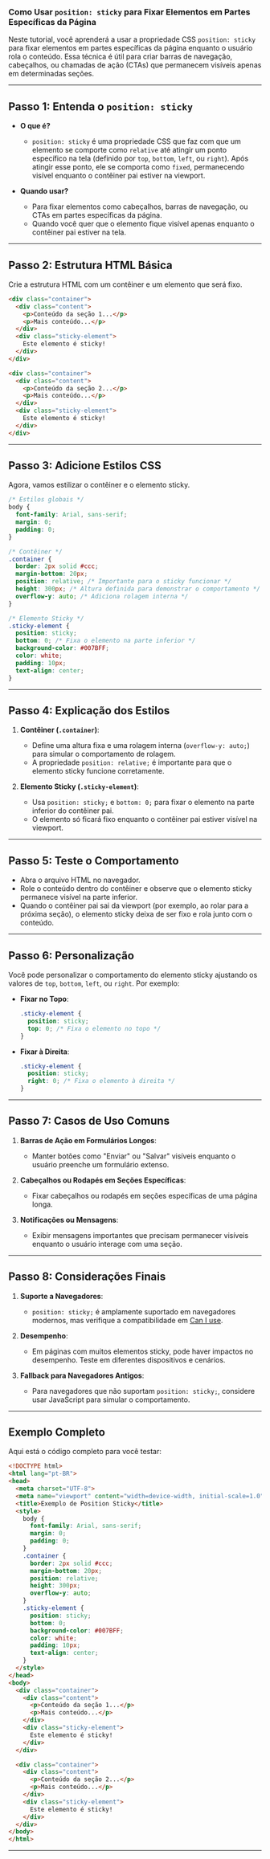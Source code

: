 ### **Como Usar `position: sticky` para Fixar Elementos em Partes Específicas da Página**

Neste tutorial, você aprenderá a usar a propriedade CSS `position: sticky` para fixar elementos em partes específicas da página enquanto o usuário rola o conteúdo. Essa técnica é útil para criar barras de navegação, cabeçalhos, ou chamadas de ação (CTAs) que permanecem visíveis apenas em determinadas seções.

---

## **Passo 1: Entenda o `position: sticky`**
- **O que é?**
  - `position: sticky` é uma propriedade CSS que faz com que um elemento se comporte como `relative` até atingir um ponto específico na tela (definido por `top`, `bottom`, `left`, ou `right`). Após atingir esse ponto, ele se comporta como `fixed`, permanecendo visível enquanto o contêiner pai estiver na viewport.

- **Quando usar?**
  - Para fixar elementos como cabeçalhos, barras de navegação, ou CTAs em partes específicas da página.
  - Quando você quer que o elemento fique visível apenas enquanto o contêiner pai estiver na tela.

---

## **Passo 2: Estrutura HTML Básica**
Crie a estrutura HTML com um contêiner e um elemento que será fixo.

```html
<div class="container">
  <div class="content">
    <p>Conteúdo da seção 1...</p>
    <p>Mais conteúdo...</p>
  </div>
  <div class="sticky-element">
    Este elemento é sticky!
  </div>
</div>

<div class="container">
  <div class="content">
    <p>Conteúdo da seção 2...</p>
    <p>Mais conteúdo...</p>
  </div>
  <div class="sticky-element">
    Este elemento é sticky!
  </div>
</div>
```

---

## **Passo 3: Adicione Estilos CSS**
Agora, vamos estilizar o contêiner e o elemento sticky.

```css
/* Estilos globais */
body {
  font-family: Arial, sans-serif;
  margin: 0;
  padding: 0;
}

/* Contêiner */
.container {
  border: 2px solid #ccc;
  margin-bottom: 20px;
  position: relative; /* Importante para o sticky funcionar */
  height: 300px; /* Altura definida para demonstrar o comportamento */
  overflow-y: auto; /* Adiciona rolagem interna */
}

/* Elemento Sticky */
.sticky-element {
  position: sticky;
  bottom: 0; /* Fixa o elemento na parte inferior */
  background-color: #007BFF;
  color: white;
  padding: 10px;
  text-align: center;
}
```

---

## **Passo 4: Explicação dos Estilos**
1. **Contêiner (`.container`)**:
   - Define uma altura fixa e uma rolagem interna (`overflow-y: auto;`) para simular o comportamento de rolagem.
   - A propriedade `position: relative;` é importante para que o elemento sticky funcione corretamente.

2. **Elemento Sticky (`.sticky-element`)**:
   - Usa `position: sticky;` e `bottom: 0;` para fixar o elemento na parte inferior do contêiner pai.
   - O elemento só ficará fixo enquanto o contêiner pai estiver visível na viewport.

---

## **Passo 5: Teste o Comportamento**
- Abra o arquivo HTML no navegador.
- Role o conteúdo dentro do contêiner e observe que o elemento sticky permanece visível na parte inferior.
- Quando o contêiner pai sai da viewport (por exemplo, ao rolar para a próxima seção), o elemento sticky deixa de ser fixo e rola junto com o conteúdo.

---

## **Passo 6: Personalização**
Você pode personalizar o comportamento do elemento sticky ajustando os valores de `top`, `bottom`, `left`, ou `right`. Por exemplo:

- **Fixar no Topo**:
  ```css
  .sticky-element {
    position: sticky;
    top: 0; /* Fixa o elemento no topo */
  }
  ```

- **Fixar à Direita**:
  ```css
  .sticky-element {
    position: sticky;
    right: 0; /* Fixa o elemento à direita */
  }
  ```

---

## **Passo 7: Casos de Uso Comuns**
1. **Barras de Ação em Formulários Longos**:
   - Manter botões como "Enviar" ou "Salvar" visíveis enquanto o usuário preenche um formulário extenso.

2. **Cabeçalhos ou Rodapés em Seções Específicas**:
   - Fixar cabeçalhos ou rodapés em seções específicas de uma página longa.

3. **Notificações ou Mensagens**:
   - Exibir mensagens importantes que precisam permanecer visíveis enquanto o usuário interage com uma seção.

---

## **Passo 8: Considerações Finais**
1. **Suporte a Navegadores**:
   - `position: sticky;` é amplamente suportado em navegadores modernos, mas verifique a compatibilidade em [Can I use](https://caniuse.com/css-sticky).

2. **Desempenho**:
   - Em páginas com muitos elementos sticky, pode haver impactos no desempenho. Teste em diferentes dispositivos e cenários.

3. **Fallback para Navegadores Antigos**:
   - Para navegadores que não suportam `position: sticky;`, considere usar JavaScript para simular o comportamento.

---

## **Exemplo Completo**
Aqui está o código completo para você testar:

```html
<!DOCTYPE html>
<html lang="pt-BR">
<head>
  <meta charset="UTF-8">
  <meta name="viewport" content="width=device-width, initial-scale=1.0">
  <title>Exemplo de Position Sticky</title>
  <style>
    body {
      font-family: Arial, sans-serif;
      margin: 0;
      padding: 0;
    }
    .container {
      border: 2px solid #ccc;
      margin-bottom: 20px;
      position: relative;
      height: 300px;
      overflow-y: auto;
    }
    .sticky-element {
      position: sticky;
      bottom: 0;
      background-color: #007BFF;
      color: white;
      padding: 10px;
      text-align: center;
    }
  </style>
</head>
<body>
  <div class="container">
    <div class="content">
      <p>Conteúdo da seção 1...</p>
      <p>Mais conteúdo...</p>
    </div>
    <div class="sticky-element">
      Este elemento é sticky!
    </div>
  </div>

  <div class="container">
    <div class="content">
      <p>Conteúdo da seção 2...</p>
      <p>Mais conteúdo...</p>
    </div>
    <div class="sticky-element">
      Este elemento é sticky!
    </div>
  </div>
</body>
</html>
```

---
